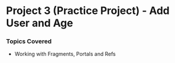 # Project 3 (Practice Project) - Add User and Age

### Topics Covered

-   Working with Fragments, Portals and Refs
